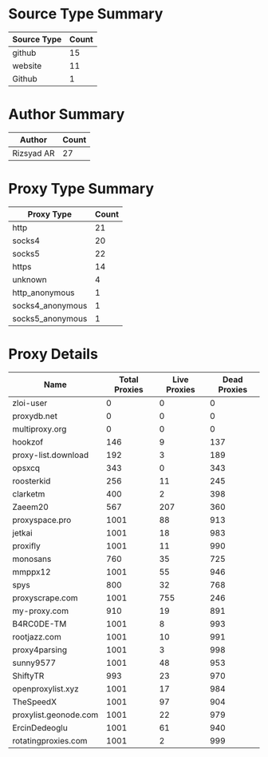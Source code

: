 # Source Type Summary

| Source Type | Count |
|-------------|-------|
| github | 15 |
| website | 11 |
| Github | 1 |


# Author Summary

| Author | Count |
|--------|-------|
| Rizsyad AR | 27 |


# Proxy Type Summary

| Proxy Type | Count |
|------------|-------|
| http | 21 |
| socks4 | 20 |
| socks5 | 22 |
| https | 14 |
| unknown | 4 |
| http_anonymous | 1 |
| socks4_anonymous | 1 |
| socks5_anonymous | 1 |


# Proxy Details

| Name | Total Proxies | Live Proxies | Dead Proxies |
|------|---------------|--------------|---------------|
| zloi-user | 0 | 0 | 0 |
| proxydb.net | 0 | 0 | 0 |
| multiproxy.org | 0 | 0 | 0 |
| hookzof | 146 | 9 | 137 |
| proxy-list.download | 192 | 3 | 189 |
| opsxcq | 343 | 0 | 343 |
| roosterkid | 256 | 11 | 245 |
| clarketm | 400 | 2 | 398 |
| Zaeem20 | 567 | 207 | 360 |
| proxyspace.pro | 1001 | 88 | 913 |
| jetkai | 1001 | 18 | 983 |
| proxifly | 1001 | 11 | 990 |
| monosans | 760 | 35 | 725 |
| mmppx12 | 1001 | 55 | 946 |
| spys | 800 | 32 | 768 |
| proxyscrape.com | 1001 | 755 | 246 |
| my-proxy.com | 910 | 19 | 891 |
| B4RC0DE-TM | 1001 | 8 | 993 |
| rootjazz.com | 1001 | 10 | 991 |
| proxy4parsing | 1001 | 3 | 998 |
| sunny9577 | 1001 | 48 | 953 |
| ShiftyTR | 993 | 23 | 970 |
| openproxylist.xyz | 1001 | 17 | 984 |
| TheSpeedX | 1001 | 97 | 904 |
| proxylist.geonode.com | 1001 | 22 | 979 |
| ErcinDedeoglu | 1001 | 61 | 940 |
| rotatingproxies.com | 1001 | 2 | 999 |

